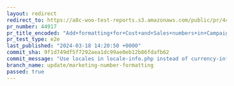 ```yaml
---
layout: redirect
redirect_to: https://a8c-woo-test-reports.s3.amazonaws.com/public/pr/44917/e2e/index.html
pr_number: 44917
pr_title_encoded: "Add+formatting+for+Cost+and+Sales+numbers+in+Campaigns+card+in+Marketing+page"
pr_test_type: e2e
last_published: "2024-03-18 14:20:50 +0000"
commit_sha: 9f1d749df5f7292aea1dc99ae0eb12b86fdafb62
commit_message: "Use locales in locale-info.php instead of currency-info.php."
branch_name: update/marketing-number-formatting
passed: true
---
```

